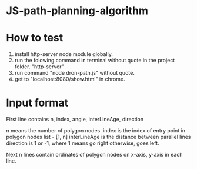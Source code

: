 # JS-path-planning-algorithm
# How to test
1) install http-server node module globally.
2) run the folowing command in terminal without quote in the project folder.
    "http-server"
3) run command "node dron-path.js" without quote.
4) get to "localhost:8080/show.html" in chrome.

# Input format
First line contains n, index, angle, interLineAge, direction

n means the number of polygon nodes.
index is the index of entry point in polygon nodes list - [1, n]
interLineAge is the distance between parallel lines
direction is 1 or -1, where 1 means go right otherwise, goes left.

Next n lines contain ordinates of polygon nodes on x-axis, y-axis in each line.
